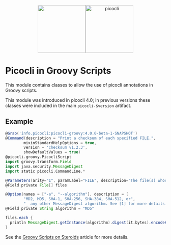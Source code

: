<p align="center"><img src="https://picocli.info/images/groovy-logo.png" height="150px"><img src="https://picocli.info/images/logo/horizontal-400x150.png" alt="picocli" height="150px"></p>


# Picocli in Groovy Scripts

This module contains classes to allow the use of picocli annotations in Groovy scripts. 

This module was introduced in picocli 4.0; in previous versions these classes were included in the main `picocli-$version` artifact. 

## Example

```groovy
@Grab('info.picocli:picocli-groovy:4.0.0-beta-1-SNAPSHOT')
@Command(description = "Print a checksum of each specified FILE.",
        mixinStandardHelpOptions = true,
        version = 'checksum v1.2.3',
        showDefaultValues = true)
@picocli.groovy.PicocliScript
import groovy.transform.Field
import java.security.MessageDigest
import static picocli.CommandLine.*

@Parameters(arity="1", paramLabel="FILE", description="The file(s) whose checksum to calculate.")
@Field private File[] files

@Option(names = ["-a", "--algorithm"], description = [
        "MD2, MD5, SHA-1, SHA-256, SHA-384, SHA-512, or",
        "  any other MessageDigest algorithm. See [1] for more details."])
@Field private String algorithm = "MD5"

files.each {
  println MessageDigest.getInstance(algorithm).digest(it.bytes).encodeHex().toString() + "\t" + it
}
```

See the [Groovy Scripts on Steroids](https://picocli.info/picocli-2.0-groovy-scripts-on-steroids.html) article for more details. 
